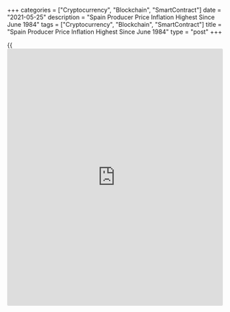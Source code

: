 +++
categories = ["Cryptocurrency", "Blockchain", "SmartContract"]
date = "2021-05-25"
description = "Spain Producer Price Inflation Highest Since June 1984"
tags = ["Cryptocurrency", "Blockchain", "SmartContract"]
title = "Spain Producer Price Inflation Highest Since June 1984"
type = "post"
+++

{{<iframe id="large-banner" src="https://www.bounty.group/#slide=7.0" width="100%" height="600" scrolling="no" style="border: 0px solid rgb(216, 221, 230); border-radius: 3px;">}}

Spain's producer prices rose at the fastest pace in nearly four decades,
data released by the statistical office INE showed on Tuesday.

Producer price inflation accelerated to 12.8 percent in April from 6.4
percent in March. This was the highest rate since June 1984.

Excluding energy, producer price inflation improved to 5.4 percent in
April from 3.9 percent in the previous month.

Energy prices surged 33.1 percent annually. Prices of intermediate goods
and non-durable consumer goods grew 9.9 percent and 2.9 percent,
respectively.

On a monthly basis, producer prices gained 2.9 percent in April,
following a 2.6 percent rise in the prior month.

For comments and feedback [contact](https://www.playgroundfx.com/contact/): editorial@rtt[news](https://www.letsplayfx.com/blog/forex-news-website/).com

[Economic News][1]

 **What parts of the world are seeing the best (and worst) economic
performances lately? Click[here][2] to check out our [Econ Scorecard][2]
and find out! See up-to-the-moment [ranking](https://www.playgroundfx.com/blog/crypto-exchange-ranking/)s for the best and worst
performers in [GDP][2], [unemployment rate][3], [inflation][4] and much
more.**

   1. www.rtt[news](https://www.letsplayfx.com/blog/forex-news-website/).com/Content/EconomicNews.aspx
   2. www.rtt[news](https://www.letsplayfx.com/blog/forex-news-website/).com/economic-scorecard/world-rank/GDP/highest-performance.aspx
   3. www.rtt[news](https://www.letsplayfx.com/blog/forex-news-website/).com/economic-scorecard/world-rank/unemployment-rate/lowest-performance.aspx
   4. www.rtt[news](https://www.letsplayfx.com/blog/forex-news-website/).com/economic-scorecard/world-rank/CPI/highest-performance.aspx